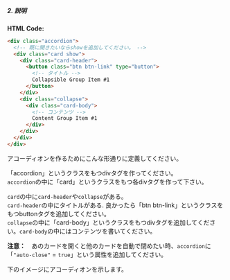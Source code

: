    
##### 2. 説明

**HTML Code:**

```html
<div class="accordion">
  <!-- 既に開きたいならshowを追加してください。 -->
  <div class="card show">
    <div class="card-header">
      <button class="btn btn-link" type="button">
        <!-- タイトル -->
        Collapsible Group Item #1
      </button>
    </div>
    <div class="collapse">
      <div class="card-body">
        <!-- コンテンツ -->
        Content Group Item #1
      </div>
    </div>
  </div>
</div>
```

アコーディオンを作るためにこんな形通りに定義してください。
 
「accordion」というクラスをもつdivタグを作ってください。  
`accordion`の中に「card」というクラスをもつ各divタグを作って下さい。  
  
`card`の中に`card-header`や`collapse`がある。   
`card-header`の中にタイトルがある. 良かったら「btn btn-link」というクラスをもつbuttonタグを追加してください。  
`collapse`の中に「card-body」というクラスをもつdivタグを追加してください。`card-body`の中にはコンテンツを書いてください。

**注意：**　あのカードを開くと他のカードを自動で閉めたい時、`accordion`に「`"auto-close"` = `true`」という属性を追加してください。

下のイメージにアコーディオンを示します。


